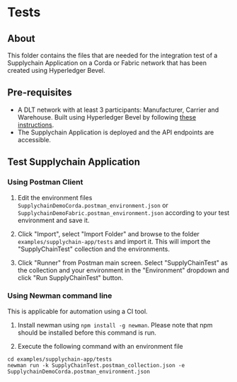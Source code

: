 [//]: # (##############################################################################################)
[//]: # (Copyright Accenture. All Rights Reserved.)
[//]: # (SPDX-License-Identifier: Apache-2.0)
[//]: # (##############################################################################################)

# Tests

## About
This folder contains the files that are needed for the integration test of a Supplychain Application on a Corda or Fabric network that has been created using Hyperledger Bevel. 

## Pre-requisites

* A DLT network with at least 3 participants: Manufacturer, Carrier and Warehouse. Built using Hyperledger Bevel by following [these instructions](../../../docs/source/operations/setting_dlt.md).
* The Supplychain Application is deployed and the API endpoints are accessible.

## Test Supplychain Application
### Using Postman Client

1. Edit the environment files `SupplychainDemoCorda.postman_environment.json` or `SupplychainDemoFabric.postman_environment.json` according to your test environment and save it.

2. Click "Import", select "Import Folder" and browse to the folder `examples/supplychain-app/tests` and import it.
This will import the "SupplyChainTest" collection and the environments.

3. Click "Runner" from Postman main screen. Select "SupplyChainTest" as the collection and your environment in the "Environment" dropdown and click "Run SupplyChainTest" button.

### Using Newman command line
This is applicable for automation using a CI tool.

1. Install newman using `npm install -g newman`. Please note that npm should be installed before this command is run.

2. Execute the following command with an environment file
```
cd examples/supplychain-app/tests
newman run -k SupplyChainTest.postman_collection.json -e SupplychainDemoCorda.postman_environment.json
```

